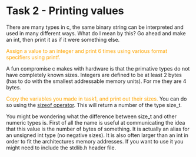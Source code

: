 # Task 2 - Printing values

There are many types in c, the same binary string can be interpreted and used in many different ways. What do I mean by this? Go ahead and make an int, then print it as if it were something else.

<font color="orange">Assign a value to an integer and print 6 times using various format specifiers using printf.</font>

A fun compromise c makes with hardware is that the primative types do not have completely known sizes. Integers are defined to be at least 2 bytes (has to do with the smallest addressable memory units). For me they are 4 bytes.

<font color="orange">Copy the variables you made in task1, and print out their sizes.</font>
You can do so using the [sizeof operator](resources.md#basic-variables). This will return a number of the type size_t.

You might be wondering what the difference between size_t and other numeric types is. First of all the name is useful at communicating the idea that this value is the number of bytes of something. It is actually an alias for an unsigned int type (no negative sizes). It is also often larger than an int in order to fit the architectures memory addresses. If you want to use it you might need to include the stdlib.h header file.